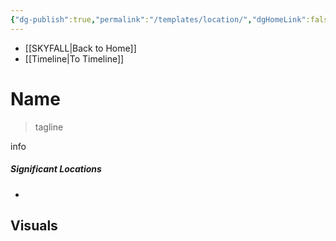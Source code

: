 ```yaml
---
{"dg-publish":true,"permalink":"/templates/location/","dgHomeLink":false,"dgPassFrontmatter":false}
---
```


- [[SKYFALL|Back to Home]]
- [[Timeline|To Timeline]]

# Name
>tagline

info

##### Significant Locations
- 

## Visuals
